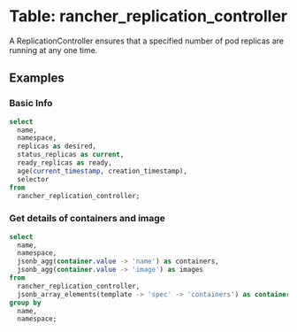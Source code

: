 # Table: rancher_replication_controller

A ReplicationController ensures that a specified number of pod replicas are running at any one time.

## Examples

### Basic Info

```sql
select
  name,
  namespace,
  replicas as desired,
  status_replicas as current,
  ready_replicas as ready,
  age(current_timestamp, creation_timestamp),
  selector
from
  rancher_replication_controller;
```

### Get details of containers and image

```sql
select
  name,
  namespace,
  jsonb_agg(container.value -> 'name') as containers,
  jsonb_agg(container.value -> 'image') as images
from
  rancher_replication_controller,
  jsonb_array_elements(template -> 'spec' -> 'containers') as container
group by 
  name,
  namespace;
```
